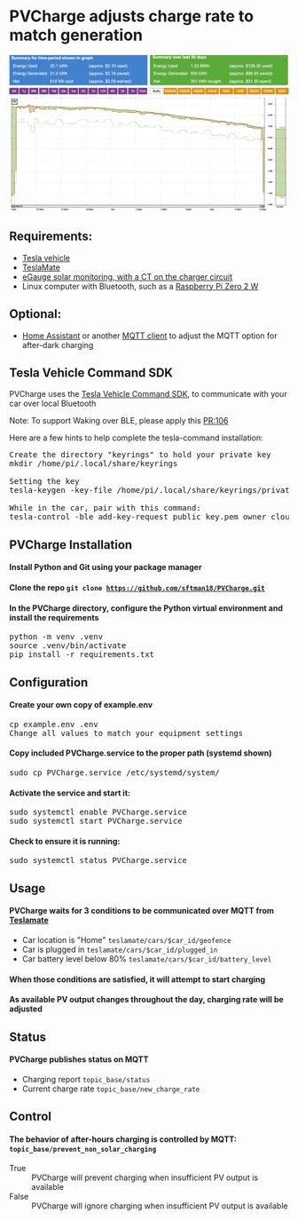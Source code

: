 # PVCharge adjusts charge rate to match generation

<img src="energy_graph.png" alt="PV Energy Graph">

## Requirements:
* <a href="https://www.tesla.com/">Tesla vehicle</a>
* <a href="https://github.com/teslamate-org/teslamate">TeslaMate</a>
* <a href="https://www.egauge.net">eGauge solar monitoring, with a CT on the charger circuit</a>
* Linux computer with Bluetooth, such as a <a href="https://www.raspberrypi.com/products/raspberry-pi-zero-2-w/">Raspberry Pi Zero 2 W</a>

## Optional:
* <a href="https://www.home-assistant.io/">Home Assistant</a> or another <a href="https://apps.apple.com/us/app/mqttool/id1085976398">MQTT client</a> to adjust the MQTT option for after-dark charging

## Tesla Vehicle Command SDK

PVCharge uses the <a href="https://github.com/teslamotors/vehicle-command">Tesla Vehicle Command SDK</a>, to communicate with your car over local Bluetooth

Note: To support Waking over BLE, please apply this <a href="https://github.com/teslamotors/vehicle-command/pull/106">PR:106</a>

Here are a few hints to help complete the tesla-command installation:

<pre>Create the directory "keyrings" to hold your private key
mkdir /home/pi/.local/share/keyrings

Setting the key
tesla-keygen -key-file /home/pi/.local/share/keyrings/private_key.pem create > public_key.pem

While in the car, pair with this command:
tesla-control -ble add-key-request public_key.pem owner cloud_key</pre>

## PVCharge Installation
#### Install Python and Git using your package manager
#### Clone the repo <code>git clone https://github.com/sftman18/PVCharge.git</code>
#### In the PVCharge directory, configure the Python virtual environment and install the requirements
<pre>python -m venv .venv
source .venv/bin/activate
pip install -r requirements.txt</pre>

## Configuration
#### Create your own copy of example.env
<pre>cp example.env .env
Change all values to match your equipment settings</pre>
#### Copy included PVCharge.service to the proper path (systemd shown)
<pre>sudo cp PVCharge.service /etc/systemd/system/</pre>
#### Activate the service and start it:
<pre>sudo systemctl enable PVCharge.service
sudo systemctl start PVCharge.service</pre>
#### Check to ensure it is running:
<pre>sudo systemctl status PVCharge.service</pre>

## Usage
#### PVCharge waits for 3 conditions to be communicated over MQTT from <a href="https://docs.teslamate.org/docs/integrations/mqtt">Teslamate</a>
* Car location is "Home" <code>teslamate/cars/$car_id/geofence</code>
* Car is plugged in <code>teslamate/cars/$car_id/plugged_in</code>
* Car battery level below 80% <code>teslamate/cars/$car_id/battery_level</code><br>
#### When those conditions are satisfied, it will attempt to start charging
#### As available PV output changes throughout the day, charging rate will be adjusted

## Status
#### PVCharge publishes status on MQTT
* Charging report <code>topic_base/status</code>
* Current charge rate <code>topic_base/new_charge_rate</code>

## Control
#### The behavior of after-hours charging is controlled by MQTT: <code>topic_base/prevent_non_solar_charging</code><br>
<dl>
<dt>True</dt> <dd>PVCharge will prevent charging when insufficient PV output is available</dd>
<dt>False</dt> <dd>PVCharge will ignore charging when insufficient PV output is available</dd>
</dl>